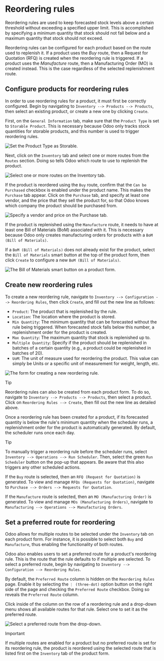 # Reordering rules

<div id="inventory/management/reordering_rules">

Reordering rules are used to keep forecasted stock levels above a
certain threshold without exceeding a specified upper limit. This is
accomplished by specifying a minimum quantity that stock should not fall
below and a maximum quantity that stock should not exceed.

</div>

Reordering rules can be configured for each product based on the route
used to replenish it. If a product uses the *Buy* route, then a Request
for Quotation (RFQ) is created when the reordering rule is triggered. If
a product uses the *Manufacture* route, then a Manufacturing Order (MO)
is created instead. This is the case regardless of the selected
replenishment route.

## Configure products for reordering rules

In order to use reordering rules for a product, it must first be
correctly configured. Begin by navigating to `Inventory --> Products -->
Products`, then select an existing product, or create a new one by
clicking `Create`.

First, on the `General Information` tab, make sure that the `Product
Type` is set to `Storable Product`. This is necessary because Odoo only
tracks stock quantities for storable products, and this number is used
to trigger reordering rules.

![Set the Product Type as Storable.](reordering_rules/product-type.png)

Next, click on the `Inventory` tab and select one or more routes from
the `Routes` section. Doing so tells Odoo which route to use to
replenish the product.

![Select one or more routes on the Inventory
tab.](reordering_rules/select-routes.png)

If the product is reordered using the `Buy` route, confirm that the `Can
be
Purchased` checkbox is enabled under the product name. This makes the
`Purchase` tab appear. Click on the `Purchase` tab, and specify at least
one vendor, and the price that they sell the product for, so that Odoo
knows which company the product should be purchased from.

![Specify a vendor and price on the Purchase
tab.](reordering_rules/specify-vendor.png)

If the product is replenished using the `Manufacture` route, it needs to
have at least one Bill of Materials (BoM) associated with it. This is
necessary because Odoo only creates manufacturing orders for products
with a `BoM (Bill of Materials)`.

If a `BoM (Bill of Materials)` does not already exist for the product,
select the `Bill of Materials` smart button at the top of the product
form, then click `Create` to configure a new `BoM (Bill of Materials)`.

![The Bill of Materials smart button on a product
form.](reordering_rules/bom-smart-button.png)

## Create new reordering rules

To create a new reordering rule, navigate to `Inventory -->
Configuration -->
Reordering Rules`, then click `Create`, and fill out the new line as
follows:

  - `Product`: The product that is replenished by the rule.
  - `Location`: The location where the product is stored.
  - `Min Quantity`: The minimum quantity that can be forecasted without
    the rule being triggered. When forecasted stock falls below this
    number, a replenishment order for the product is created.
  - `Max Quantity`: The maximum quantity that stock is replenished up
    to.
  - `Multiple Quantity`: Specify if the product should be replenished in
    batches of a certain quantity (e.g., a product could be replenished
    in batches of 20).
  - `UoM`: The unit of measure used for reordering the product. This
    value can simply be <span class="title-ref">Units</span> or a
    specific unit of measurement for weight, length, etc.

![The form for creating a new reordering
rule.](reordering_rules/reordering-rule-form.png)

<div class="tip">

<div class="title">

Tip

</div>

Reordering rules can also be created from each product form. To do so,
navigate to `Inventory --> Products --> Products`, then select a
product. Click on `Reordering Rules --> Create`, then fill out the new
line as detailed above.

</div>

Once a reordering rule has been created for a product, if its forecasted
quantity is below the rule's minimum quantity when the scheduler runs, a
replenishment order for the product is automatically generated. By
default, the scheduler runs once each day.

<div class="tip">

<div class="title">

Tip

</div>

To manually trigger a reordering rule before the scheduler runs, select
`Inventory
--> Operations --> Run Scheduler`. Then, select the green `Run
Scheduler` button on the pop-up that appears. Be aware that this also
triggers any other scheduled actions.

</div>

If the `Buy` route is selected, then an `RFQ (Request for Quotation)` is
generated. To view and manage `RFQs (Requests for Quotation)`, navigate
to `Purchase -->
Orders --> Requests for Quotation`.

If the `Manufacture` route is selected, then an `MO (Manufacturing
Order)` is generated. To view and manage `MOs (Manufacturing Orders)`,
navigate to `Manufacturing --> Operations --> Manufacturing Orders`.

## Set a preferred route for reordering

Odoo allows for multiple routes to be selected under the `Inventory` tab
on each product form. For instance, it is possible to select both `Buy`
and `Manufacture`, thus enabling the functionality of both routes.

Odoo also enables users to set a preferred route for a product's
reordering rule. This is the route that the rule defaults to if multiple
are selected. To select a preferred route, begin by navigating to
`Inventory --> Configuration --> Reordering Rules`.

By default, the `Preferred Route` column is hidden on the `Reordering
Rules` page. Enable it by selecting the `⋮ (three-dot)` option button on
the right side of the page and checking the `Preferred Route` checkbox.
Doing so reveals the `Preferred Route` column.

Click inside of the column on the row of a reordering rule and a
drop-down menu shows all available routes for that rule. Select one to
set it as the preferred route.

![Select a preferred route from the
drop-down.](reordering_rules/select-preferred-route.png)

<div class="important">

<div class="title">

Important

</div>

If multiple routes are enabled for a product but no preferred route is
set for its reordering rule, the product is reordered using the selected
route that is listed first on the `Inventory` tab of the product form.

</div>
